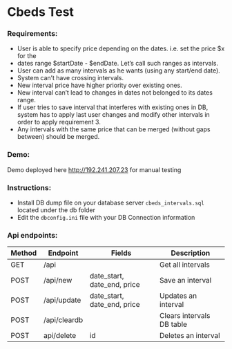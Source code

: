 # Cbeds Test
 ### Requirements:
 - User is able to specify price depending on the dates. i.e. set the price $x for the
 - dates range $startDate - $endDate. Let’s call such ranges as intervals.
 - User can add as many intervals as he wants (using any start/end date).
 - System can’t have crossing intervals.
 - New interval price have higher priority over existing ones.
 - New interval can’t lead to changes in dates not belonged to its dates range.
 - If user tries to save interval that interferes with existing ones in DB, system has to apply last user changes and modify other  intervals in order to apply requirement 3.
 - Any intervals with the same price that can be merged (without gaps between) should be merged.

 ### Demo:
Demo deployed here http://192.241.207.23 for manual testing

 ### Instructions:
* Install DB dump file on your database server `cbeds_intervals.sql` located under the db folder 
* Edit the `dbconfig.ini` file with your DB Connection information
 ### Api endpoints:
 Method | Endpoint | Fields | Description |
------|------------|------|----------|
GET | /api |  |Get all intervals |
POST | /api/new | date_start, date_end, price | Save an interval |
POST | /api/update | date_start, date_end, price | Updates an interval |
POST | /api/cleardb | | Clears intervals DB table |
POST | api/delete | id | Deletes an interval |

